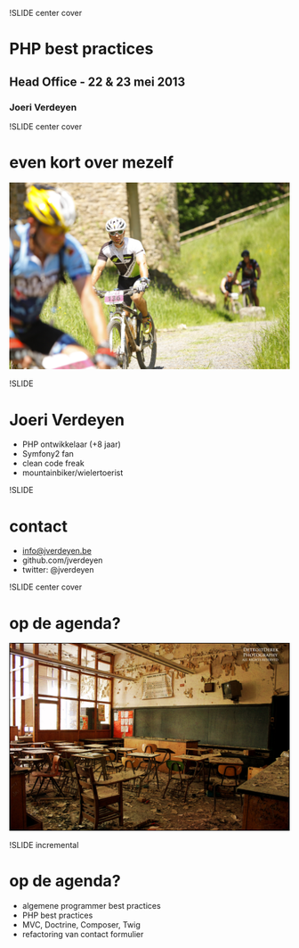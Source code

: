 !SLIDE center cover

# PHP best practices
## Head Office - 22 & 23 mei 2013
### Joeri Verdeyen

!SLIDE center cover
# even kort over mezelf #
![background](../img/background-biker.jpg)

!SLIDE
# Joeri Verdeyen
* PHP ontwikkelaar (+8 jaar)
* Symfony2 fan
* clean code freak
* mountainbiker/wielertoerist

!SLIDE
# contact
* info@jverdeyen.be
* github.com/jverdeyen
* twitter: @jverdeyen

!SLIDE center cover
# op de agenda? #
![background](../img/background-classroom.jpg)


!SLIDE incremental
# op de agenda?
* algemene programmer best practices
* PHP best practices
* MVC, Doctrine, Composer, Twig
* refactoring van contact formulier